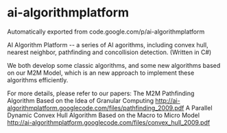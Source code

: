 # ai-algorithmplatform
Automatically exported from code.google.com/p/ai-algorithmplatform

AI Algorithm Platform -- a series of AI agorithms, including convex hull, nearest neighbor, pathfinding and concollision detection. (Written in C#)

We both develop some classic algorithms, and some new algorithms based on our M2M Model, which is an new approach to implement these algorithms efficiently.

For more details, please refer to our papers: 
The M2M Pathfinding Algorithm Based on the Idea of Granular Computing 
http://ai-algorithmplatform.googlecode.com/files/pathfinding_2009.pdf 
A Parallel Dynamic Convex Hull Algorithm Based on the Macro to Micro Model 
http://ai-algorithmplatform.googlecode.com/files/convex_hull_2009.pdf
